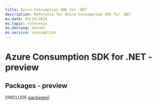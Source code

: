 ```yaml
---
title: Azure Consumption SDK for .NET
description: Reference for Azure Consumption SDK for .NET
ms.date: 03/18/2024
ms.topic: reference
ms.devlang: dotnet
ms.service: consumption
---
```

# Azure Consumption SDK for .NET - preview
## Packages - preview
[!INCLUDE [packages](consumption-index.md)]